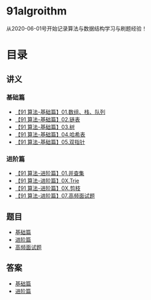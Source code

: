 # 91algroithm

从2020-06-01号开始记录算法与数据结构学习与刷题经验！
# 目录
## 讲义
### 基础篇
- [【91 算法-基础篇】01.数组、栈、队列](https://github.com/leetcode-pp/91alg-1/blob/master/basic-01.md)
- [【91 算法-基础篇】02.链表](https://github.com/leetcode-pp/91alg-1/blob/master/basic-02.md)
- [【91 算法-基础篇】03.树](https://github.com/leetcode-pp/91alg-1/blob/master/basic-03.md)
- [【91 算法-基础篇】04.哈希表](https://github.com/leetcode-pp/91alg-1/blob/master/basic-04.md)
- [【91 算法-基础篇】05.双指针](https://lucifer.ren/blog/2020/05/26/91algo-basic-05.two-pointer/)
### 进阶篇
- [【91 算法-进阶篇】01.并查集](https://github.com/leetcode-pp/91alg-1/blob/master/advanced-01.md)
- [【91 算法-进阶篇】0X.Trie](https://github.com/leetcode-pp/91alg-1/blob/master/Trie.pdf)
- [【91 算法-进阶篇】0X.剪枝](https://github.com/leetcode-pp/91alg-1/blob/master/advanced_prune.md)
- [【91 算法-进阶篇】07.高频面试题]()

## 题目
- [基础篇](https://github.com/chen-liang/91algroithm/tree/master/%E5%9F%BA%E7%A1%80%E7%AF%87)
- [进阶篇](https://github.com/chen-liang/91algroithm/tree/master/%E8%BF%9B%E9%98%B6%E7%AF%87)
- [高频面试题](https://github.com/leetcode-pp/91alg-1/blob/master/advanced-07.md)

## 答案
- [基础篇](https://github.com/chen-liang/91algroithm/blob/master/Solution/basic.md)
- [进阶篇]()

